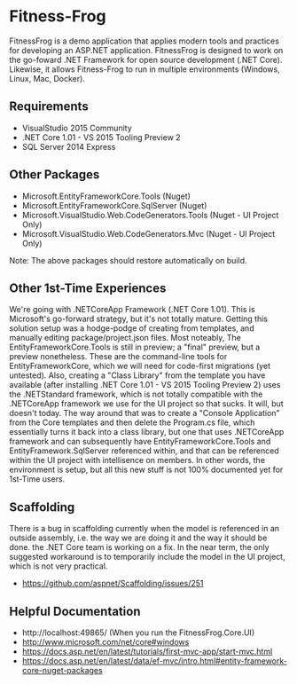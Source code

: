 # Fitness-Frog

FitnessFrog is a demo application that applies modern tools and practices for developing an ASP.NET application. 
FitnessFrog is designed to work on the go-foward .NET Framework for open source development (.NET Core).
Likewise, it allows Fitness-Frog to run in multiple environments (Windows, Linux, Mac, Docker).

## Requirements   
* VisualStudio 2015 Community
* .NET Core 1.01 - VS 2015 Tooling Preview 2
* SQL Server 2014 Express

## Other Packages
* Microsoft.EntityFrameworkCore.Tools (Nuget)
* Microsoft.EntityFrameworkCore.SqlServer (Nuget)
* Microsoft.VisualStudio.Web.CodeGenerators.Tools (Nuget - UI Project Only)
* Microsoft.VisualStudio.Web.CodeGenerators.Mvc (Nuget - UI Project Only)

Note:
The above packages should restore automatically on build.

## Other 1st-Time Experiences
We're going with .NETCoreApp Framework (.NET Core 1.01).  This is Microsoft's go-forward strategy, but it's not
totally mature.  Getting this solution setup was a hodge-podge of creating from templates, and manually
editing package/project.json files.  Most noteably, The EntityFrameworkCore.Tools is still in preview; a "final"
preview, but a preview nonetheless.  These are the command-line tools for EntityFrameworkCore, which we will
need for code-first migrations (yet untested). Also, creating a "Class Library" from the template you have
available (after installing .NET Core 1.01 - VS 2015 Tooling Preview 2) uses the .NETStandard framework, which
is not totally compatible with the .NETCoreApp framework we use for the UI project so that sucks. It will,
but doesn't today. The way around that was to create a "Console Application" from the Core templates and then
delete the Program.cs file, which essentially turns it back into a class library, but one that uses .NETCoreApp
framework and can subsequently have EntityFrameworkCore.Tools and EntityFramework.SqlServer referenced within,
and that can be referenced within the UI project with intellisence on members.  In other words, the environment
is setup, but all this new stuff is not 100% documented yet for 1st-Time users.

## Scaffolding
There is a bug in scaffolding currently when the model is referenced in an outside assembly, i.e. the way
we are doing it and the way it should be done. the .NET Core team is working on a fix. In the near term, the
only suggested workaround is to temporarily include the model in the UI project, which is not very practical.
* https://github.com/aspnet/Scaffolding/issues/251

## Helpful Documentation
* http://localhost:49865/ (When you run the FitnessFrog.Core.UI)
* http://www.microsoft.com/net/core#windows
* https://docs.asp.net/en/latest/tutorials/first-mvc-app/start-mvc.html
* https://docs.asp.net/en/latest/data/ef-mvc/intro.html#entity-framework-core-nuget-packages

